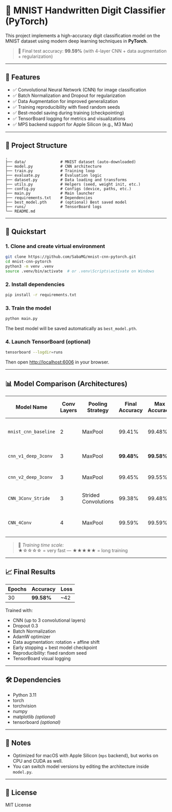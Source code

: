 # 🧠 MNIST Handwritten Digit Classifier (PyTorch)

This project implements a high-accuracy digit classification model on the MNIST dataset using modern deep learning techniques in **PyTorch**.

> 🎯 Final test accuracy: **99.59%** (with 4-layer CNN + data augmentation + regularization)

---

## 🚀 Features

- ✅ Convolutional Neural Network (CNN) for image classification  
- ✅ Batch Normalization and Dropout for regularization  
- ✅ Data Augmentation for improved generalization  
- ✅ Training reproducibility with fixed random seeds  
- ✅ Best-model saving during training (checkpointing)  
- ✅ TensorBoard logging for metrics and visualizations  
- ✅ MPS backend support for Apple Silicon (e.g., M3 Max)

---

## 📁 Project Structure

```
.
├── data/               # MNIST dataset (auto-downloaded)
├── model.py            # CNN architecture
├── train.py            # Training loop
├── evaluate.py         # Evaluation logic
├── dataset.py          # Data loading and transforms
├── utils.py            # Helpers (seed, weight init, etc.)
├── config.py           # Configs (device, paths, etc.)
├── main.py             # Main launcher
├── requirements.txt    # Dependencies
├── best_model.pth      # (optional) Best saved model
├── runs/               # TensorBoard logs
└── README.md
```

---

## 🧪 Quickstart

### 1. Clone and create virtual environment

```bash
git clone https://github.com/SabaMG/mnist-cnn-pytorch.git
cd mnist-cnn-pytorch
python3 -m venv .venv
source .venv/bin/activate  # or .venv\Scripts\activate on Windows
```

### 2. Install dependencies

```bash
pip install -r requirements.txt
```

### 3. Train the model

```bash
python main.py
```

The best model will be saved automatically as `best_model.pth`.

### 4. Launch TensorBoard (optional)

```bash
tensorboard --logdir=runs
```

Then open [http://localhost:6006](http://localhost:6006) in your browser.

---

## 📊 Model Comparison (Architectures)

| Model Name           | Conv Layers | Pooling Strategy     | Final Accuracy | Max Accuracy | Training Time (approx.) | Notes                                      |
|----------------------|-------------|-----------------------|----------------|--------------|--------------------------|--------------------------------------------|
| `mnist_cnn_baseline` | 2           | MaxPool               | 99.41%         | 99.48%       | ★★★☆☆                   | Baseline simple, robuste et efficace       |
| `cnn_v1_deep_3conv`  | 3           | MaxPool               | **99.48%**         | **99.58%**       | ★★★★☆                   | Meilleure performance globale              |
| `cnn_v2_deep_3conv`  | 3           | MaxPool               | 99.45%         | 99.55%       | ★★★★☆                   | Très proche du meilleur, stable            |
| `CNN_3Conv_Stride`   | 3           | Strided Convolutions  | 99.38%         | 99.48%       | ★★☆☆☆                   | Le plus rapide à entraîner                 |
| `CNN_4Conv`          | 4           | MaxPool               | 99.59%         | 99.59%       | ★★★★★                   | Lourd, long à entraîner mais performant    |

> 🧪 *Training time scale:*  
> ★☆☆☆☆ = very fast — ★★★★★ = long training

---

## 📈 Final Results

| Epochs | Accuracy | Loss     |
|--------|----------|----------|
| 30     | **99.58%**   | ~42      |

Trained with:
- CNN (up to 3 convolutional layers)
- Dropout 0.3
- Batch Normalization
- AdamW optimizer
- Data augmentation: rotation + affine shift
- Early stopping + best model checkpoint
- Reproducibility: fixed random seed
- TensorBoard visual logging

---

## 🛠️ Dependencies

- Python 3.11
- torch
- torchvision
- numpy
- matplotlib *(optional)*
- tensorboard *(optional)*

---

## 📌 Notes

- Optimized for macOS with Apple Silicon (`mps` backend), but works on CPU and CUDA as well.
- You can switch model versions by editing the architecture inside `model.py`.

---

## 🪪 License

MIT License